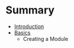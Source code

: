 # Summary

* [Introduction](docs/README.md)
* [Basics](docs/basics/index.md)
   * Creating a Module

